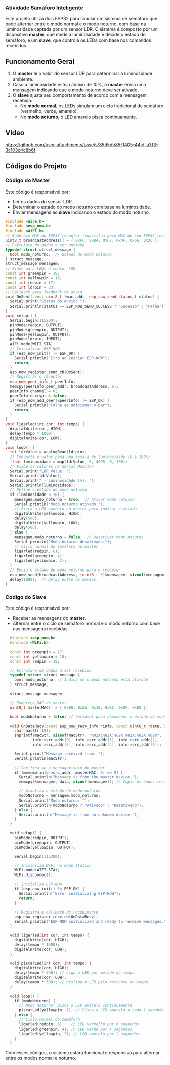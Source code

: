 ### Atividade Samáforo Inteligente 

Este projeto utiliza dois ESP32 para simular um sistema de semáforo que pode alternar entre o modo normal e o modo noturno, com base na luminosidade captada por um sensor LDR. O sistema é composto por um dispositivo **master**, que mede a luminosidade e decide o estado do semáforo, e um **slave**, que controla os LEDs com base nos comandos recebidos.

## Funcionamento Geral

1. O **master** lê o valor do sensor LDR para determinar a luminosidade ambiente.
2. Caso a luminosidade esteja abaixo de 10%, o **master** envia uma mensagem indicando que o modo noturno deve ser ativado.
3. O **slave** ajusta seu comportamento de acordo com a mensagem recebida:
   - No **modo normal**, os LEDs simulam um ciclo tradicional de semáforo (vermelho, verde, amarelo).
   - No **modo noturno**, o LED amarelo pisca continuamente.

## Vídeo

https://github.com/user-attachments/assets/85d5db85-1405-44cf-a3f3-3c103c4c8b6f

## Códigos do Projeto

### Código do Master

Este código é responsável por:
- Ler os dados do sensor LDR.
- Determinar o estado do modo noturno com base na luminosidade.
- Enviar mensagens ao **slave** indicando o estado do modo noturno.

```cpp
#include <Wire.h>
#include <esp_now.h>
#include <WiFi.h>
// Endereço MAC do ESP32 receptor (substitua pelo MAC do seu ESP32 receptor)
uint8_t broadcastAddress[] = { 0xFC, 0xB4, 0x67, 0x4F, 0x56, 0x20 };
// Estrutura de dados a ser enviada
typedef struct struct_message {
  bool modo_noturno;  // Estado do modo noturno
} struct_message;
struct_message mensagem;
// Pines para LEDs e sensor LDR
const int greenpin = 18;
const int yellowpin = 16;
const int redpin = 17;
const int ldrpin = 33;
// Callback para feedback de envio
void OnSent(const uint8_t *mac_addr, esp_now_send_status_t status) {
  Serial.print("Status do envio: ");
  Serial.println(status == ESP_NOW_SEND_SUCCESS ? "Sucesso" : "Falha");
}
void setup() {
  Serial.begin(115200);
  pinMode(redpin, OUTPUT);
  pinMode(greenpin, OUTPUT);
  pinMode(yellowpin, OUTPUT);
  pinMode(ldrpin, INPUT);
  WiFi.mode(WIFI_STA);
  // Inicializar ESP-NOW
  if (esp_now_init() != ESP_OK) {
    Serial.println("Erro ao iniciar ESP-NOW");
    return;
  }
  esp_now_register_send_cb(OnSent);
  // Registrar o receptor
  esp_now_peer_info_t peerInfo;
  memcpy(peerInfo.peer_addr, broadcastAddress, 6);
  peerInfo.channel = 0;
  peerInfo.encrypt = false;
  if (esp_now_add_peer(&peerInfo) != ESP_OK) {
    Serial.println("Falha ao adicionar o par");
    return;
  }
}
void ligarled(int cor, int tempo) {
  digitalWrite(cor, HIGH);
  delay(tempo * 1000);
  digitalWrite(cor, LOW);
}
void loop() {
  int ldrValue = analogRead(ldrpin);
  // Converte o valor para uma escala de luminosidade (0 a 100%)
  float luminosidade = map(ldrValue, 0, 4095, 0, 100);
  // Exibe os valores no Serial Monitor
  Serial.print("LDR Value: ");
  Serial.print(ldrValue);
  Serial.print(" - Luminosidade (%): ");
  Serial.println(luminosidade);
  // Define o estado do modo noturno
  if (luminosidade < 10) {
    mensagem.modo_noturno = true;  // Ativar modo noturno
    Serial.println("Modo noturno ativado.");
    // Pisca o LED amarelo no master para indicar o estado
    digitalWrite(yellowpin, HIGH);
    delay(500);
    digitalWrite(yellowpin, LOW);
    delay(500);
  } else {
    mensagem.modo_noturno = false;  // Desativar modo noturno
    Serial.println("Modo noturno desativado.");
    // Ciclo normal do semáforo no master
    ligarled(redpin, 6);
    ligarled(greenpin, 4);
    ligarled(yellowpin, 2);
  }
  // Envia o estado do modo noturno para o receptor
  esp_now_send(broadcastAddress, (uint8_t *)&mensagem, sizeof(mensagem));
  delay(1000);  // Delay entre os envios
}
```

### Código do Slave

Este código é responsável por:
- Receber as mensagens do **master**.
- Alternar entre o ciclo de semáforo normal e o modo noturno com base nas mensagens recebidas.

```cpp
  #include <esp_now.h>
  #include <WiFi.h>

  const int greenpin = 17;
  const int yellowpin = 18;
  const int redpin = 19;

  // Estrutura de dados a ser recebida
  typedef struct struct_message {
    bool modo_noturno; // Indica se o modo noturno está ativado
  } struct_message;

  struct_message mensagem;

  // Endereço MAC do master
  uint8_t masterMAC[] = { 0xE0, 0x5A, 0x1B, 0x6C, 0x0F, 0x60 };

  bool modoNoturno = false; // Variável para armazenar o estado do modo noturno

  void OnDataRecv(const esp_now_recv_info *info, const uint8_t *data, int len) {
    char macStr[18];
    snprintf(macStr, sizeof(macStr), "%02X:%02X:%02X:%02X:%02X:%02X",
            info->src_addr[0], info->src_addr[1], info->src_addr[2],
            info->src_addr[3], info->src_addr[4], info->src_addr[5]);

    Serial.print("Message received from: ");
    Serial.println(macStr);

    // Verifica se a mensagem veio do master
    if (memcmp(info->src_addr, masterMAC, 6) == 0) {
      Serial.println("Message is from the master device.");
      memcpy(&mensagem, data, sizeof(mensagem)); // Copia os dados recebidos para a estrutura

      // Atualiza o estado do modo noturno
      modoNoturno = mensagem.modo_noturno;
      Serial.print("Modo noturno: ");
      Serial.println(modoNoturno ? "Ativado" : "Desativado");
    } else {
      Serial.println("Message is from an unknown device.");
    }
  }

  void setup() {
    pinMode(redpin, OUTPUT);
    pinMode(greenpin, OUTPUT);
    pinMode(yellowpin, OUTPUT);

    Serial.begin(115200);

    // Inicializa WiFi no modo Station
    WiFi.mode(WIFI_STA);
    WiFi.disconnect();

    // Inicializa ESP-NOW
    if (esp_now_init() != ESP_OK) {
      Serial.println("Error initializing ESP-NOW");
      return;
    }

    // Registra o callback de recebimento
    esp_now_register_recv_cb(OnDataRecv);
    Serial.println("ESP-NOW initialized and ready to receive messages.");
  }

  void ligarled(int cor, int tempo) {
    digitalWrite(cor, HIGH);
    delay(tempo * 1000);
    digitalWrite(cor, LOW);
  }

  void piscarLed(int cor, int tempo) {
    digitalWrite(cor, HIGH);
    delay(tempo * 500); // Liga o LED por metade do tempo
    digitalWrite(cor, LOW);
    delay(tempo * 500); // Desliga o LED pelo restante do tempo
  }

  void loop() {
    if (modoNoturno) {
      // Modo noturno: pisca o LED amarelo continuamente
      piscarLed(yellowpin, 1); // Pisca o LED amarelo a cada 1 segundo
    } else {
      // Ciclo normal do semáforo
      ligarled(redpin, 6);   // LED vermelho por 6 segundos
      ligarled(greenpin, 4); // LED verde por 4 segundos
      ligarled(yellowpin, 2); // LED amarelo por 2 segundos
    }
  }

```

Com esses códigos, o sistema estará funcional e responsivo para alternar entre os modos normal e noturno.